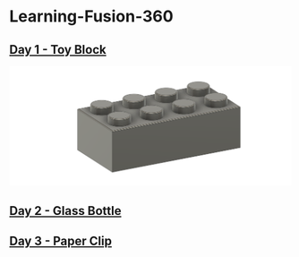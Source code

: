# Learning-Fusion-360

## [Day 1 - Toy Block](https://github.com/joel0414/Learning-Fusion-360/tree/main/Day_1)

![alt text](Day_1/Toy_Block.png)
## [Day 2 - Glass Bottle]()
## [Day 3 - Paper Clip]()


